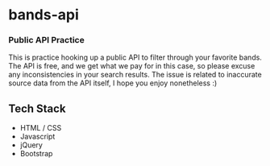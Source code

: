 # bands-api
### Public API Practice

 
This is practice hooking up a public API to filter through your favorite bands. The API is free, and we get what we pay for in this case, so please excuse any inconsistencies in your search results. The issue is related to inaccurate source data from the API itself, I hope you enjoy nonetheless :)

## Tech Stack
- HTML / CSS 
- Javascript
- jQuery 
- Bootstrap

